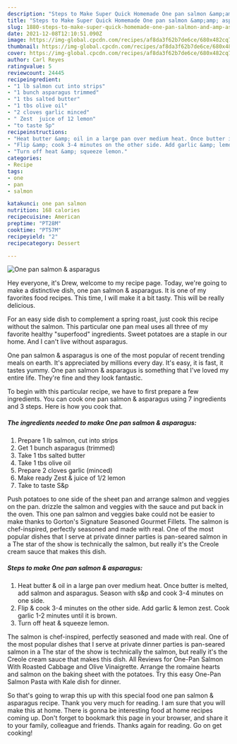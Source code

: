 ```yaml
---
description: "Steps to Make Super Quick Homemade One pan salmon &amp;amp; asparagus"
title: "Steps to Make Super Quick Homemade One pan salmon &amp;amp; asparagus"
slug: 1880-steps-to-make-super-quick-homemade-one-pan-salmon-and-amp-asparagus
date: 2021-12-08T12:10:51.090Z
image: https://img-global.cpcdn.com/recipes/af8da3f62b7de6ce/680x482cq70/one-pan-salmon-asparagus-recipe-main-photo.jpg
thumbnail: https://img-global.cpcdn.com/recipes/af8da3f62b7de6ce/680x482cq70/one-pan-salmon-asparagus-recipe-main-photo.jpg
cover: https://img-global.cpcdn.com/recipes/af8da3f62b7de6ce/680x482cq70/one-pan-salmon-asparagus-recipe-main-photo.jpg
author: Carl Reyes
ratingvalue: 5
reviewcount: 24445
recipeingredient:
- "1 lb salmon cut into strips"
- "1 bunch asparagus trimmed"
- "1 tbs salted butter"
- "1 tbs olive oil"
- "2 cloves garlic minced"
- " Zest  juice of 12 lemon"
- "to taste Sp"
recipeinstructions:
- "Heat butter &amp; oil in a large pan over medium heat. Once butter is melted, add salmon and asparagus. Season with s&amp;p and cook 3-4 minutes on one side."
- "Flip &amp; cook 3-4 minutes on the other side. Add garlic &amp; lemon zest. Cook garlic 1-2 minutes until it is brown."
- "Turn off heat &amp; squeeze lemon."
categories:
- Recipe
tags:
- one
- pan
- salmon

katakunci: one pan salmon 
nutrition: 168 calories
recipecuisine: American
preptime: "PT28M"
cooktime: "PT57M"
recipeyield: "2"
recipecategory: Dessert

---
```



![One pan salmon &amp; asparagus](https://img-global.cpcdn.com/recipes/af8da3f62b7de6ce/680x482cq70/one-pan-salmon-asparagus-recipe-main-photo.jpg)

Hey everyone, it's Drew, welcome to my recipe page. Today, we're going to make a distinctive dish, one pan salmon &amp; asparagus. It is one of my favorites food recipes. This time, I will make it a bit tasty. This will be really delicious.

For an easy side dish to complement a spring roast, just cook this recipe without the salmon. This particular one pan meal uses all three of my favorite healthy &#34;superfood&#34; ingredients. Sweet potatoes are a staple in our home. And I can&#39;t live without asparagus.

One pan salmon &amp; asparagus is one of the most popular of recent trending meals on earth. It's appreciated by millions every day. It's easy, it is fast, it tastes yummy. One pan salmon &amp; asparagus is something that I've loved my entire life. They're fine and they look fantastic.


To begin with this particular recipe, we have to first prepare a few ingredients. You can cook one pan salmon &amp; asparagus using 7 ingredients and 3 steps. Here is how you cook that.

<!--inarticleads1-->

##### The ingredients needed to make One pan salmon &amp; asparagus:

1. Prepare 1 lb salmon, cut into strips
1. Get 1 bunch asparagus (trimmed)
1. Take 1 tbs salted butter
1. Take 1 tbs olive oil
1. Prepare 2 cloves garlic (minced)
1. Make ready  Zest &amp; juice of 1/2 lemon
1. Take to taste S&amp;p


Push potatoes to one side of the sheet pan and arrange salmon and veggies on the pan. drizzle the salmon and veggies with the sauce and put back in the oven. This one pan salmon and veggies bake could not be easier to make thanks to Gorton&#39;s Signature Seasoned Gourmet Fillets. The salmon is chef-inspired, perfectly seasoned and made with real. One of the most popular dishes that I serve at private dinner parties is pan-seared salmon in a The star of the show is technically the salmon, but really it&#39;s the Creole cream sauce that makes this dish. 

<!--inarticleads2-->

##### Steps to make One pan salmon &amp; asparagus:

1. Heat butter &amp; oil in a large pan over medium heat. Once butter is melted, add salmon and asparagus. Season with s&amp;p and cook 3-4 minutes on one side.
1. Flip &amp; cook 3-4 minutes on the other side. Add garlic &amp; lemon zest. Cook garlic 1-2 minutes until it is brown.
1. Turn off heat &amp; squeeze lemon.


The salmon is chef-inspired, perfectly seasoned and made with real. One of the most popular dishes that I serve at private dinner parties is pan-seared salmon in a The star of the show is technically the salmon, but really it&#39;s the Creole cream sauce that makes this dish. All Reviews for One-Pan Salmon With Roasted Cabbage and Olive Vinaigrette. Arrange the romaine hearts and salmon on the baking sheet with the potatoes. Try this easy One-Pan Salmon Pasta with Kale dish for dinner. 

So that's going to wrap this up with this special food one pan salmon &amp; asparagus recipe. Thank you very much for reading. I am sure that you will make this at home. There is gonna be interesting food at home recipes coming up. Don't forget to bookmark this page in your browser, and share it to your family, colleague and friends. Thanks again for reading. Go on get cooking!
